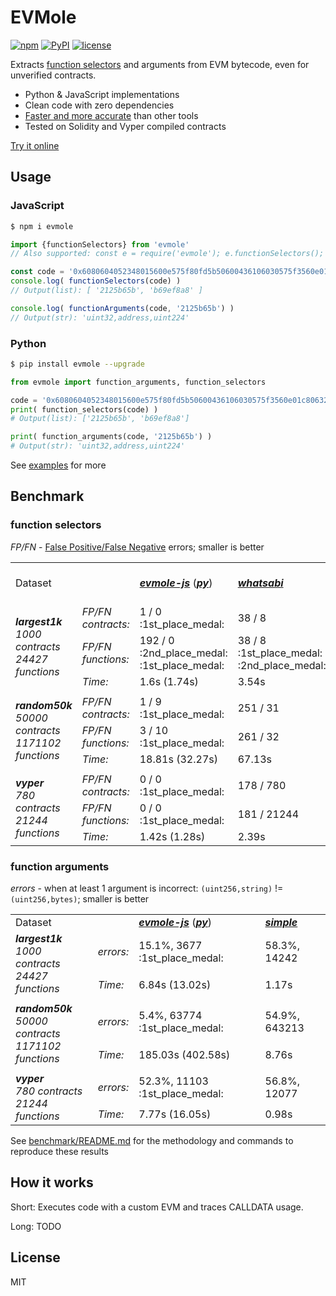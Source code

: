 # EVMole

[![npm](https://img.shields.io/npm/v/evmole)](https://www.npmjs.com/package/evmole)
[![PyPI](https://img.shields.io/pypi/v/evmole?color=006dad)](https://pypi.org/project/evmole)
[![license](https://img.shields.io/github/license/cdump/evmole)](./LICENSE)

Extracts [function selectors](https://docs.soliditylang.org/en/latest/abi-spec.html#function-selector) and arguments from EVM bytecode, even for unverified contracts.

- Python & JavaScript implementations
- Clean code with zero dependencies
- [Faster and more accurate](#Benchmark) than other tools
- Tested on Solidity and Vyper compiled contracts

[Try it online](https://cdump.github.io/evmole/)

## Usage

### JavaScript
```sh
$ npm i evmole
```
```javascript
import {functionSelectors} from 'evmole'
// Also supported: const e = require('evmole'); e.functionSelectors();

const code = '0x6080604052348015600e575f80fd5b50600436106030575f3560e01c80632125b65b146034578063b69ef8a8146044575b5f80fd5b6044603f3660046046565b505050565b005b5f805f606084860312156057575f80fd5b833563ffffffff811681146069575f80fd5b925060208401356001600160a01b03811681146083575f80fd5b915060408401356001600160e01b0381168114609d575f80fd5b80915050925092509256fea2646970667358221220fbd308f142157eaf0fdc0374a3f95f796b293d35c337d2d9665b76dfc69501ea64736f6c63430008170033'
console.log( functionSelectors(code) )
// Output(list): [ '2125b65b', 'b69ef8a8' ]

console.log( functionArguments(code, '2125b65b') )
// Output(str): 'uint32,address,uint224'
```

### Python
```sh
$ pip install evmole --upgrade
```
```python
from evmole import function_arguments, function_selectors

code = '0x6080604052348015600e575f80fd5b50600436106030575f3560e01c80632125b65b146034578063b69ef8a8146044575b5f80fd5b6044603f3660046046565b505050565b005b5f805f606084860312156057575f80fd5b833563ffffffff811681146069575f80fd5b925060208401356001600160a01b03811681146083575f80fd5b915060408401356001600160e01b0381168114609d575f80fd5b80915050925092509256fea2646970667358221220fbd308f142157eaf0fdc0374a3f95f796b293d35c337d2d9665b76dfc69501ea64736f6c63430008170033'
print( function_selectors(code) )
# Output(list): ['2125b65b', 'b69ef8a8']

print( function_arguments(code, '2125b65b') )
# Output(str): 'uint32,address,uint224'
```

See [examples](./examples) for more

## Benchmark

### function selectors
<i>FP/FN</i> - [False Positive/False Negative](https://en.wikipedia.org/wiki/False_positives_and_false_negatives) errors; smaller is better

<table>
 <tr>
  <td>Dataset</td>
  <td></td>
  <td><a href="benchmark/providers/evmole-js/"><b><i>evmole-js</i></b></a> (<a href="benchmark/providers/evmole-py/"><b><i>py</i></b></a>)</td>
  <td><a href="benchmark/providers/whatsabi/"><b><i>whatsabi</i></b></a></td>
  <td><a href="benchmark/providers/evm-hound-rs/"><b><i>evm-hound-rs</i></b></a></td>
  <td><a href="benchmark/providers/simple/"><b><i>simple</i></b></a></td>
 </tr>
 <tr>
  <td rowspan="3"><i><b>largest1k</b><br>1000 contracts<br>24427 functions</i></td>
  <td><i>FP/FN contracts:</i></td>
  <td>1 / 0 :1st_place_medal:</td>
  <td>38 / 8</td>
  <td>75 / 40</td>
  <td>95 / 9</td>
 </tr>
 <tr>
  <td><i>FP/FN functions:</i></td>
  <td>192 / 0 :2nd_place_medal: :1st_place_medal:</td>
  <td>38 / 8 :1st_place_medal: :2nd_place_medal:</td>
  <td>720 / 191</td>
  <td>749 / 12</td>
 </tr>
 <tr>
  <td><i>Time:</i></td>
  <td>1.6s (1.74s)</td>
  <td>3.54s</td>
  <td>1.1s</td>
  <td>1.85s</td>
 </tr>
 <tr><td colspan="7"></td></tr>
 <tr>
  <td rowspan="3"><i><b>random50k</b><br>50000 contracts<br>1171102 functions</i></td>
  <td><i>FP/FN contracts:</i></td>
  <td>1 / 9 :1st_place_medal:</td>
  <td>251 / 31</td>
  <td>693 / 2903</td>
  <td>4136 / 77</td>
 </tr>
 <tr>
  <td><i>FP/FN functions:</i></td>
  <td>3 / 10 :1st_place_medal:</td>
  <td>261 / 32</td>
  <td>10798 / 3538</td>
  <td>14652 / 96</td>
 </tr>
 <tr>
  <td><i>Time:</i></td>
  <td>18.81s (32.27s)</td>
  <td>67.13s</td>
  <td>11.95s</td>
  <td>34.39s</td>
 </tr>
 <tr><td colspan="7"></td></tr>
 <tr>
  <td rowspan="3"><i><b>vyper</b><br>780 contracts<br>21244 functions</i></td>
  <td><i>FP/FN contracts:</i></td>
  <td>0 / 0 :1st_place_medal:</td>
  <td>178 / 780</td>
  <td>19 / 300</td>
  <td>185 / 480</td>
 </tr>
 <tr>
  <td><i>FP/FN functions:</i></td>
  <td>0 / 0 :1st_place_medal:</td>
  <td>181 / 21244</td>
  <td>19 / 8273</td>
  <td>197 / 12971</td>
 </tr>
 <tr>
  <td><i>Time:</i></td>
  <td>1.42s (1.28s)</td>
  <td>2.39s</td>
  <td>0.97s</td>
  <td>1.34s</td>
 </tr>
</table>

### function arguments
<i>errors</i> - when at least 1 argument is incorrect: `(uint256,string)` != `(uint256,bytes)`; smaller is better

<table>
 <tr>
  <td>Dataset</td>
  <td></td>
  <td><a href="benchmark/providers/evmole-js/"><b><i>evmole-js</i></b></a> (<a href="benchmark/providers/evmole-py/"><b><i>py</i></b></a>)</td>
  <td><a href="benchmark/providers/simple/"><b><i>simple</i></b></a></td>
 </tr>
 <tr>
  <td rowspan="2"><i><b>largest1k</b><br>1000 contracts<br>24427 functions</i></td>
  <td><i>errors:</i></td>
  <td>15.1%, 3677 :1st_place_medal:</td>
  <td>58.3%, 14242</td>
 </tr>
 <tr>
  <td><i>Time:</i></td>
  <td>6.84s (13.02s)</td>
  <td>1.17s</td>
 </tr>
 <tr><td colspan="5"></td></tr>
 <tr>
  <td rowspan="2"><i><b>random50k</b><br>50000 contracts<br>1171102 functions</i></td>
  <td><i>errors:</i></td>
  <td>5.4%, 63774 :1st_place_medal:</td>
  <td>54.9%, 643213</td>
 </tr>
 <tr>
  <td><i>Time:</i></td>
  <td>185.03s (402.58s)</td>
  <td>8.76s</td>
 </tr>
 <tr><td colspan="5"></td></tr>
 <tr>
  <td rowspan="2"><i><b>vyper</b><br>780 contracts<br>21244 functions</i></td>
  <td><i>errors:</i></td>
  <td>52.3%, 11103 :1st_place_medal:</td>
  <td>56.8%, 12077</td>
 </tr>
 <tr>
  <td><i>Time:</i></td>
  <td>7.77s (16.05s)</td>
  <td>0.98s</td>
 </tr>
</table>

See [benchmark/README.md](./benchmark/) for the methodology and commands to reproduce these results

## How it works

Short: Executes code with a custom EVM and traces CALLDATA usage.

Long: TODO

## License
MIT

